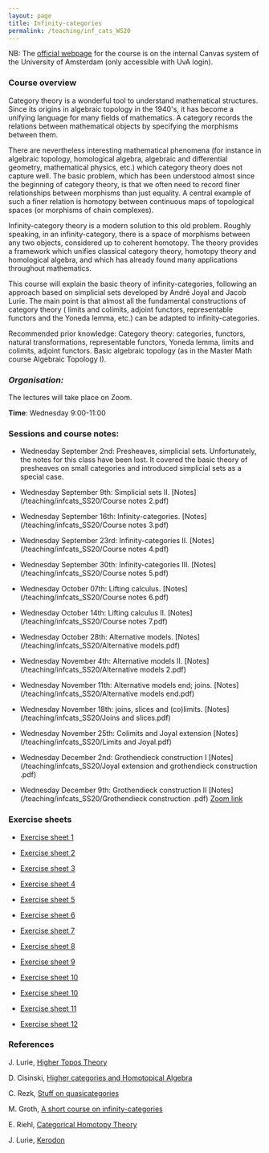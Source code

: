 ```yaml
---
layout: page
title: Infinity-categories
permalink: /teaching/inf_cats_WS20
---
```


NB: The [official webpage](https://canvas.uva.nl/courses/19952) for the course is on the internal Canvas system of the University of Amsterdam (only accessible with UvA login).

### Course overview

Category theory is a wonderful tool to understand mathematical structures. Since its origins in algebraic topology in the 1940's, it has become a unifying language for many fields of mathematics. A category records the relations between mathematical objects by specifying the morphisms between them.

There are nevertheless interesting mathematical phenomena (for instance in algebraic topology, homological algebra, algebraic and differential geometry, mathematical physics, etc.) which category theory does not capture well. The basic problem, which has been understood almost since the beginning of category theory, is that we often need to record finer relationships between morphisms than just equality. A central example of such a finer relation is homotopy between continuous maps of topological spaces (or morphisms of chain complexes).

Infinity-category theory is a modern solution to this old problem. Roughly speaking, in an infinity-category, there is a space of morphisms between any two objects, considered up to coherent homotopy. The theory provides a framework which unifies classical category theory, homotopy theory and homological algebra, and which has already found many applications throughout mathematics.

This course will explain the basic theory of infinity-categories, following an approach based on simplicial sets developed by André Joyal and Jacob Lurie. The main point is that almost all the fundamental constructions of category theory ( limits and colimits, adjoint functors, representable functors and the Yoneda lemma, etc.) can be adapted to infinity-categories.

Recommended prior knowledge: Category theory: categories, functors, natural transformations, representable functors, Yoneda lemma, limits and colimits, adjoint functors. Basic algebraic topology (as in the Master Math course Algebraic Topology I).

### _Organisation:_

The lectures will take place on Zoom.

**Time**: Wednesday 9:00-11:00

### Sessions and course notes:

- Wednesday September 2nd: Presheaves, simplicial sets. Unfortunately, the notes for this class have been lost. It covered the basic theory of presheaves on small categories and introduced simplicial sets as a special case.

- Wednesday September 9th: Simplicial sets II. [Notes](/teaching/infcats_SS20/Course notes 2.pdf) 

- Wednesday September 16th: Infinity-categories. [Notes](/teaching/infcats_SS20/Course notes 3.pdf) 

- Wednesday September 23rd: Infinity-categories II. [Notes](/teaching/infcats_SS20/Course notes 4.pdf)

- Wednesday September 30th: Infinity-categories III.
[Notes](/teaching/infcats_SS20/Course notes 5.pdf) 

- Wednesday October 07th: Lifting calculus. [Notes](/teaching/infcats_SS20/Course notes 6.pdf) 

- Wednesday October 14th: Lifting calculus II. [Notes](/teaching/infcats_SS20/Course notes 7.pdf)

- Wednesday October 28th: Alternative models. [Notes](/teaching/infcats_SS20/Alternative models.pdf) 

- Wednesday November 4th: Alternative models II. [Notes](/teaching/infcats_SS20/Alternative models 2.pdf)

- Wednesday November 11th: Alternative models end; joins. [Notes](/teaching/infcats_SS20/Alternative models end.pdf)

- Wednesday November 18th: joins, slices and (co)limits. [Notes](/teaching/infcats_SS20/Joins and slices.pdf)

- Wednesday November 25th: Colimits and Joyal extension [Notes](/teaching/infcats_SS20/Limits and Joyal.pdf)

- Wednesday December 2nd: Grothendieck construction I [Notes](/teaching/infcats_SS20/Joyal extension and grothendieck construction .pdf) 

- Wednesday December 9th: Grothendieck construction II [Notes](/teaching/infcats_SS20/Grothendieck construction .pdf) [Zoom link](https://uva-live.zoom.us/j/93152160728)

### Exercise sheets

- [Exercise sheet 1](/teaching/infcats_SS20/exercise_sheet_1.pdf)

- [Exercise sheet 2](/teaching/infcats_SS20/exercise_sheet_2.pdf)

- [Exercise sheet 3](/teaching/infcats_SS20/exercise_sheet_3.pdf)

- [Exercise sheet 4](/teaching/infcats_SS20/exercise_sheet_4.pdf)

- [Exercise sheet 5](/teaching/infcats_SS20/exercise_sheet_5.pdf)

- [Exercise sheet 6](/teaching/infcats_SS20/exercise_sheet_6.pdf)

- [Exercise sheet 7](/teaching/infcats_SS20/exercise_sheet_7.pdf)

- [Exercise sheet 8](/teaching/infcats_SS20/exercise_sheet_8.pdf)

- [Exercise sheet 9](/teaching/infcats_SS20/exercise_sheet_9.pdf) 

- [Exercise sheet 10](/teaching/infcats_SS20/exercise_sheet_10.pdf) 

- [Exercise sheet 10](/teaching/infcats_SS20/exercise_sheet_10.pdf) 

- [Exercise sheet 11](/teaching/infcats_SS20/exercise_sheet_11.pdf) 

- [Exercise sheet 12](/teaching/infcats_SS20/exercise_sheet_12.pdf) 

### References

J. Lurie, [Higher Topos Theory](http://people.math.harvard.edu/~lurie/papers/highertopoi.pdf)

D. Cisinski, [Higher categories and Homotopical Algebra](http://www.mathematik.uni-regensburg.de/cisinski/CatLR.pdf)

C. Rezk, [Stuff on quasicategories](https://faculty.math.illinois.edu/~rezk/quasicats.pdf)

M. Groth, [A short course on infinity-categories](https://arxiv.org/pdf/1007.2925.pdf)

E. Riehl, [Categorical Homotopy Theory](https://www.cambridge.org/core/books/categorical-homotopy-theory/556C7A200B521E61466BB7763C49DDA4)

J. Lurie, [Kerodon](https://kerodon.net/tag/0000)


